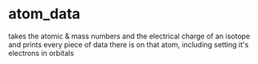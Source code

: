 # atom_data
takes the atomic &amp; mass numbers and the electrical charge of an isotope and prints every piece of data there is on that atom, including setting it's electrons in orbitals
